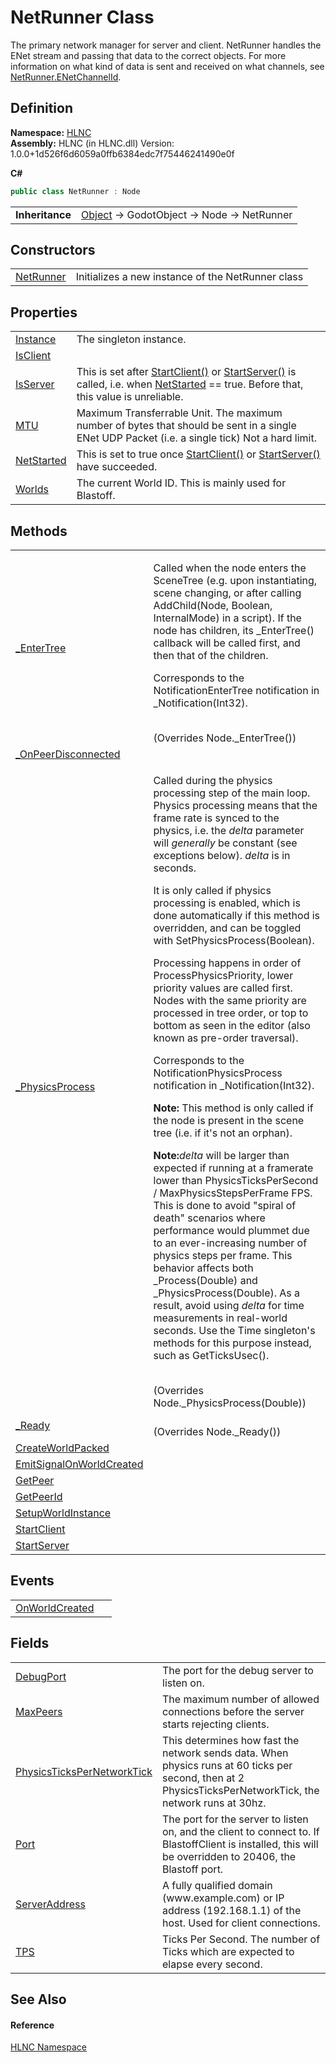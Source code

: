 # NetRunner Class


The primary network manager for server and client. NetRunner handles the ENet stream and passing that data to the correct objects. For more information on what kind of data is sent and received on what channels, see <a href="T_HLNC_NetRunner_ENetChannelId">NetRunner.ENetChannelId</a>.



## Definition
**Namespace:** <a href="N_HLNC">HLNC</a>  
**Assembly:** HLNC (in HLNC.dll) Version: 1.0.0+1d526f6d6059a0ffb6384edc7f75446241490e0f

**C#**
``` C#
public class NetRunner : Node
```

<table><tr><td><strong>Inheritance</strong></td><td><a href="https://learn.microsoft.com/dotnet/api/system.object" target="_blank" rel="noopener noreferrer">Object</a>  →  GodotObject  →  Node  →  NetRunner</td></tr>
</table>



## Constructors
<table>
<tr>
<td><a href="M_HLNC_NetRunner__ctor">NetRunner</a></td>
<td>Initializes a new instance of the NetRunner class</td></tr>
</table>

## Properties
<table>
<tr>
<td><a href="P_HLNC_NetRunner_Instance">Instance</a></td>
<td>The singleton instance.</td></tr>
<tr>
<td><a href="P_HLNC_NetRunner_IsClient">IsClient</a></td>
<td> </td></tr>
<tr>
<td><a href="P_HLNC_NetRunner_IsServer">IsServer</a></td>
<td>This is set after <a href="M_HLNC_NetRunner_StartClient">StartClient()</a> or <a href="M_HLNC_NetRunner_StartServer">StartServer()</a> is called, i.e. when <a href="P_HLNC_NetRunner_NetStarted">NetStarted</a> == true. Before that, this value is unreliable.</td></tr>
<tr>
<td><a href="P_HLNC_NetRunner_MTU">MTU</a></td>
<td>Maximum Transferrable Unit. The maximum number of bytes that should be sent in a single ENet UDP Packet (i.e. a single tick) Not a hard limit.</td></tr>
<tr>
<td><a href="P_HLNC_NetRunner_NetStarted">NetStarted</a></td>
<td>This is set to true once <a href="M_HLNC_NetRunner_StartClient">StartClient()</a> or <a href="M_HLNC_NetRunner_StartServer">StartServer()</a> have succeeded.</td></tr>
<tr>
<td><a href="P_HLNC_NetRunner_Worlds">Worlds</a></td>
<td>The current World ID. This is mainly used for Blastoff.</td></tr>
</table>

## Methods
<table>
<tr>
<td><a href="M_HLNC_NetRunner__EnterTree">_EnterTree</a></td>
<td><p>Called when the node enters the SceneTree (e.g. upon instantiating, scene changing, or after calling AddChild(Node, Boolean, InternalMode) in a script). If the node has children, its _EnterTree() callback will be called first, and then that of the children.</p><p>

Corresponds to the NotificationEnterTree notification in _Notification(Int32).</p><br />(Overrides Node._EnterTree())</td></tr>
<tr>
<td><a href="M_HLNC_NetRunner__OnPeerDisconnected">_OnPeerDisconnected</a></td>
<td> </td></tr>
<tr>
<td><a href="M_HLNC_NetRunner__PhysicsProcess">_PhysicsProcess</a></td>
<td><p>Called during the physics processing step of the main loop. Physics processing means that the frame rate is synced to the physics, i.e. the <em>delta</em> parameter will <em>generally</em> be constant (see exceptions below). <em>delta</em> is in seconds.</p><p>

It is only called if physics processing is enabled, which is done automatically if this method is overridden, and can be toggled with SetPhysicsProcess(Boolean).</p><p>

Processing happens in order of ProcessPhysicsPriority, lower priority values are called first. Nodes with the same priority are processed in tree order, or top to bottom as seen in the editor (also known as pre-order traversal).</p><p>

Corresponds to the NotificationPhysicsProcess notification in _Notification(Int32).</p><p><b>

Note:</b> This method is only called if the node is present in the scene tree (i.e. if it's not an orphan).</p><p><b>

Note:</b><em>delta</em> will be larger than expected if running at a framerate lower than PhysicsTicksPerSecond / MaxPhysicsStepsPerFrame FPS. This is done to avoid "spiral of death" scenarios where performance would plummet due to an ever-increasing number of physics steps per frame. This behavior affects both _Process(Double) and _PhysicsProcess(Double). As a result, avoid using <em>delta</em> for time measurements in real-world seconds. Use the Time singleton's methods for this purpose instead, such as GetTicksUsec().</p><br />(Overrides Node._PhysicsProcess(Double))</td></tr>
<tr>
<td><a href="M_HLNC_NetRunner__Ready">_Ready</a></td>
<td><br />(Overrides Node._Ready())</td></tr>
<tr>
<td><a href="M_HLNC_NetRunner_CreateWorldPacked">CreateWorldPacked</a></td>
<td> </td></tr>
<tr>
<td><a href="M_HLNC_NetRunner_EmitSignalOnWorldCreated">EmitSignalOnWorldCreated</a></td>
<td> </td></tr>
<tr>
<td><a href="M_HLNC_NetRunner_GetPeer">GetPeer</a></td>
<td> </td></tr>
<tr>
<td><a href="M_HLNC_NetRunner_GetPeerId">GetPeerId</a></td>
<td> </td></tr>
<tr>
<td><a href="M_HLNC_NetRunner_SetupWorldInstance">SetupWorldInstance</a></td>
<td> </td></tr>
<tr>
<td><a href="M_HLNC_NetRunner_StartClient">StartClient</a></td>
<td> </td></tr>
<tr>
<td><a href="M_HLNC_NetRunner_StartServer">StartServer</a></td>
<td> </td></tr>
</table>

## Events
<table>
<tr>
<td><a href="E_HLNC_NetRunner_OnWorldCreated">OnWorldCreated</a></td>
<td> </td></tr>
</table>

## Fields
<table>
<tr>
<td><a href="F_HLNC_NetRunner_DebugPort">DebugPort</a></td>
<td>The port for the debug server to listen on.</td></tr>
<tr>
<td><a href="F_HLNC_NetRunner_MaxPeers">MaxPeers</a></td>
<td>The maximum number of allowed connections before the server starts rejecting clients.</td></tr>
<tr>
<td><a href="F_HLNC_NetRunner_PhysicsTicksPerNetworkTick">PhysicsTicksPerNetworkTick</a></td>
<td>This determines how fast the network sends data. When physics runs at 60 ticks per second, then at 2 PhysicsTicksPerNetworkTick, the network runs at 30hz.</td></tr>
<tr>
<td><a href="F_HLNC_NetRunner_Port">Port</a></td>
<td>The port for the server to listen on, and the client to connect to. If BlastoffClient is installed, this will be overridden to 20406, the Blastoff port.</td></tr>
<tr>
<td><a href="F_HLNC_NetRunner_ServerAddress">ServerAddress</a></td>
<td>A fully qualified domain (www.example.com) or IP address (192.168.1.1) of the host. Used for client connections.</td></tr>
<tr>
<td><a href="F_HLNC_NetRunner_TPS">TPS</a></td>
<td>Ticks Per Second. The number of Ticks which are expected to elapse every second.</td></tr>
</table>

## See Also


#### Reference
<a href="N_HLNC">HLNC Namespace</a>  
